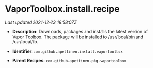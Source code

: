 # VaporToolbox.install.recipe

_Last updated 2021-12-23 19:58:07Z_

- **Description**: Downloads, packages and installs the latest version of Vapor Toolbox. The package will be installed to /usr/local/bin and /usr/local/lib.

- **Identifier**: `com.github.apettinen.install.vaportoolbox`

- **Parent Recipes**: `com.github.apettinen.pkg.vaportoolbox`